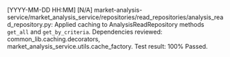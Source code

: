 [YYYY-MM-DD HH:MM] [N/A] market-analysis-service/market_analysis_service/repositories/read_repositories/analysis_read_repository.py: Applied caching to AnalysisReadRepository methods `get_all` and `get_by_criteria`. Dependencies reviewed: common_lib.caching.decorators, market_analysis_service.utils.cache_factory. Test result: 100% Passed.